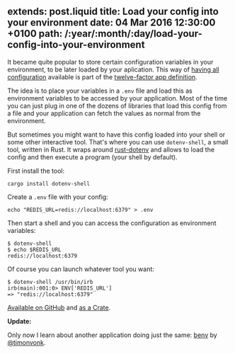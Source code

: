 extends: post.liquid
title: Load your config into your environment
date: 04 Mar 2016 12:30:00 +0100
path: /:year/:month/:day/load-your-config-into-your-environment
---

It became quite popular to store certain configuration variables in your environment, to be later loaded by your aplication.
This way of [having all configuration][config] available is part of the [twelve-factor app definition][12factor].

The idea is to place your variables in a `.env` file and load this as environment variables to be accessed by your application.
Most of the time you can just plug in one of the dozens of libraries that load this config from a file and your application can fetch the values as normal from the environment.

But sometimes you might want to have this config loaded into your shell or some other interactive tool.
That's where you can use `dotenv-shell`, a small tool, written in Rust.
It wraps around [rust-dotenv][dotenv] and allows to load the config and then execute a program (your shell by default).

First install the tool:

~~~
cargo install dotenv-shell
~~~

Create a `.env` file with your config:

~~~
echo "REDIS_URL=redis://localhost:6379" > .env
~~~

Then start a shell and you can access the configuration as environment variables:

~~~
$ dotenv-shell
$ echo $REDIS_URL
redis://localhost:6379
~~~

Of course you can launch whatever tool you want:

~~~
$ dotenv-shell /usr/bin/irb
irb(main):001:0> ENV['REDIS_URL']
=> "redis://localhost:6379"
~~~

[Available on GitHub][repo] and [as a Crate][crate].

**Update:**

Only now I learn about another application doing just the same: [benv](https://github.com/timonv/benv) by [@timonvonk](https://twitter.com/timonvonk).

[12factor]: http://12factor.net/
[config]: http://12factor.net/config
[dotenv]: https://github.com/slapresta/rust-dotenv
[repo]: https://github.com/badboy/dotenv-shell
[crate]: https://crates.io/crates/dotenv-shell
